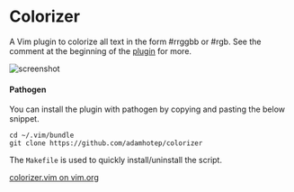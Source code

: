 # Colorizer

A Vim plugin to colorize all text in the form #rrggbb or #rgb. See the comment at the beginning of the [plugin](https://github.com/adamhotep/colorizer/tree/master/plugin/colorizer.vim) for more.

![screenshot](https://github.com/adamhotep/colorizer/raw/master/screenshot.png)

#### Pathogen

You can install the plugin with pathogen by copying and pasting the below snippet.

    cd ~/.vim/bundle
    git clone https://github.com/adamhotep/colorizer

The `Makefile` is used to quickly install/uninstall the script.

[colorizer.vim on vim.org](http://www.vim.org/scripts/script.php?script_id=3567)
